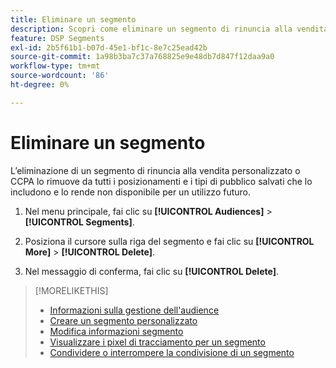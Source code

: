 ```yaml
---
title: Eliminare un segmento
description: Scopri come eliminare un segmento di rinuncia alla vendita personalizzato o CCPA.
feature: DSP Segments
exl-id: 2b5f61b1-b07d-45e1-bf1c-8e7c25ead42b
source-git-commit: 1a98b3ba7c37a768825e9e48db7d847f12daa9a0
workflow-type: tm+mt
source-wordcount: '86'
ht-degree: 0%

---
```


# Eliminare un segmento

L’eliminazione di un segmento di rinuncia alla vendita personalizzato o CCPA lo rimuove da tutti i posizionamenti e i tipi di pubblico salvati che lo includono e lo rende non disponibile per un utilizzo futuro.

1. Nel menu principale, fai clic su **[!UICONTROL Audiences]** > **[!UICONTROL Segments]**.

1. Posiziona il cursore sulla riga del segmento e fai clic su **[!UICONTROL More]** > **[!UICONTROL Delete]**.

1. Nel messaggio di conferma, fai clic su **[!UICONTROL Delete]**.

>[!MORELIKETHIS]
>
>* [Informazioni sulla gestione dell&#39;audience](audience-about.md)
>* [Creare un segmento personalizzato](custom-segment-create.md)
>* [Modifica informazioni segmento](segment-edit.md)
>* [Visualizzare i pixel di tracciamento per un segmento](segment-view-pixels.md)
>* [Condividere o interrompere la condivisione di un segmento](segment-share.md)

